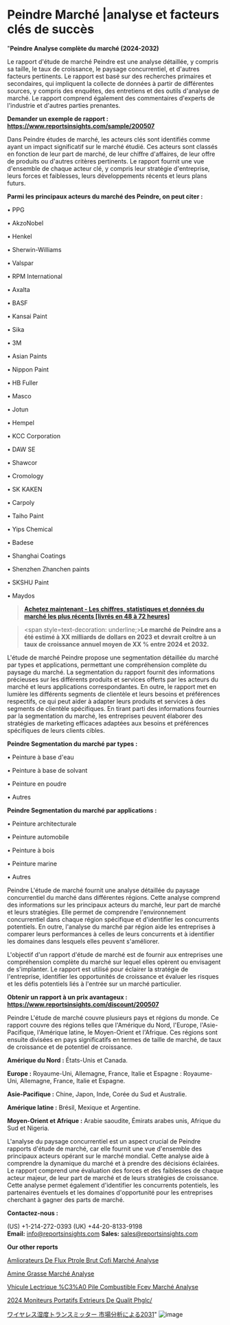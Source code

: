 # Peindre Marché |analyse et facteurs clés de succès

"<strong>Peindre Analyse complète du marché (2024-2032)</strong>

Le rapport d'étude de marché Peindre est une analyse détaillée, y compris sa taille, le taux de croissance, le paysage concurrentiel, et d'autres facteurs pertinents. Le rapport est basé sur des recherches primaires et secondaires, qui impliquent la collecte de données à partir de différentes sources, y compris des enquêtes, des entretiens et des outils d'analyse de marché. Le rapport comprend également des commentaires d'experts de l'industrie et d'autres parties prenantes.

<strong>Demander un exemple de rapport : </strong><strong><a href=https://www.reportsinsights.com/sample/200507>https://www.reportsinsights.com/sample/200507</a></strong>

Dans Peindre études de marché, les acteurs clés sont identifiés comme ayant un impact significatif sur le marché étudié. Ces acteurs sont classés en fonction de leur part de marché, de leur chiffre d'affaires, de leur offre de produits ou d'autres critères pertinents. Le rapport fournit une vue d'ensemble de chaque acteur clé, y compris leur stratégie d'entreprise, leurs forces et faiblesses, leurs développements récents et leurs plans futurs.

<strong>Parmi les principaux acteurs du marché des Peindre, on peut citer :</strong>

• PPG

• AkzoNobel

• Henkel

• Sherwin-Williams

• Valspar

• RPM International

• Axalta

• BASF

• Kansai Paint

• Sika

• 3M

• Asian Paints

• Nippon Paint

• HB Fuller

• Masco

• Jotun

• Hempel

• KCC Corporation

• DAW SE

• Shawcor

• Cromology

• SK KAKEN

• Carpoly

• Taiho Paint

• Yips Chemical

• Badese

• Shanghai Coatings

• Shenzhen Zhanchen paints

• SKSHU Paint

• Maydos

<blockquote><a href=https://reportsinsights.com/buynow/200507><span style=text-decoration: underline;><strong>Achetez maintenant - Les chiffres, statistiques et données du marché les plus récents [livrés en 48 à 72 heures]</strong></span></a></blockquote>
<blockquote>
<div class=group w-full text-gray-800 dark:text-gray-100 border-b border-black/10 dark:border-gray-900/50 bg-gray-50 dark:bg-[#444654]>
<div class=flex p-4 gap-4 text-base md:gap-6 md:max-w-2xl lg:max-w-xl xl:max-w-3xl md:py-6 lg:px-0 m-auto>
<div class=relative flex flex-col w-[calc(100%-50px)] gap-1 md:gap-3 lg:w-[calc(100%-115px)]>
<div class=flex flex-grow flex-col gap-3>
<div class=min-h-[20px] flex flex-col items-start gap-4 whitespace-pre-wrap break-words>
<div class=result-streaming markdown prose w-full break-words dark:prose-invert light>

<span style=text-decoration: underline;><strong>Le marché de Peindre ans a été estimé à XX milliards de dollars en 2023 et devrait croître à un taux de croissance annuel moyen de XX % entre 2024 et 2032.</strong></span>

</div>
</div>
</div>
</div>
</div>
</div></blockquote>
L'étude de marché Peindre propose une segmentation détaillée du marché par types et applications, permettant une compréhension complète du paysage du marché. La segmentation du rapport fournit des informations précieuses sur les différents produits et services offerts par les acteurs du marché et leurs applications correspondantes. En outre, le rapport met en lumière les différents segments de clientèle et leurs besoins et préférences respectifs, ce qui peut aider à adapter leurs produits et services à des segments de clientèle spécifiques. En tirant parti des informations fournies par la segmentation du marché, les entreprises peuvent élaborer des stratégies de marketing efficaces adaptées aux besoins et préférences spécifiques de leurs clients cibles.

<strong>Peindre Segmentation du marché par types :</strong>

• Peinture à base d'eau

• Peinture à base de solvant

• Peinture en poudre

• Autres

<strong>Peindre Segmentation du marché par applications :</strong>

• Peinture architecturale

• Peinture automobile

• Peinture à bois

• Peinture marine

• Autres

Peindre L'étude de marché fournit une analyse détaillée du paysage concurrentiel du marché dans différentes régions. Cette analyse comprend des informations sur les principaux acteurs du marché, leur part de marché et leurs stratégies. Elle permet de comprendre l'environnement concurrentiel dans chaque région spécifique et d'identifier les concurrents potentiels. En outre, l'analyse du marché par région aide les entreprises à comparer leurs performances à celles de leurs concurrents et à identifier les domaines dans lesquels elles peuvent s'améliorer.

L'objectif d'un rapport d'étude de marché est de fournir aux entreprises une compréhension complète du marché sur lequel elles opèrent ou envisagent de s'implanter. Le rapport est utilisé pour éclairer la stratégie de l'entreprise, identifier les opportunités de croissance et évaluer les risques et les défis potentiels liés à l'entrée sur un marché particulier.

<strong>Obtenir un rapport à un prix avantageux : <a href=https://www.reportsinsights.com/discount/200507>https://www.reportsinsights.com/discount/200507</a></strong>

Peindre L'étude de marché couvre plusieurs pays et régions du monde. Ce rapport couvre des régions telles que l'Amérique du Nord, l'Europe, l'Asie-Pacifique, l'Amérique latine, le Moyen-Orient et l'Afrique. Ces régions sont ensuite divisées en pays significatifs en termes de taille de marché, de taux de croissance et de potentiel de croissance.

<strong>Amérique du Nord :</strong> États-Unis et Canada.

<strong>Europe :</strong> Royaume-Uni, Allemagne, France, Italie et Espagne : Royaume-Uni, Allemagne, France, Italie et Espagne.

<strong>Asie-Pacifique :</strong> Chine, Japon, Inde, Corée du Sud et Australie.

<strong>Amérique latine :</strong> Brésil, Mexique et Argentine.

<strong>Moyen-Orient et Afrique :</strong> Arabie saoudite, Émirats arabes unis, Afrique du Sud et Nigeria.

L'analyse du paysage concurrentiel est un aspect crucial de Peindre rapports d'étude de marché, car elle fournit une vue d'ensemble des principaux acteurs opérant sur le marché mondial. Cette analyse aide à comprendre la dynamique du marché et à prendre des décisions éclairées. Le rapport comprend une évaluation des forces et des faiblesses de chaque acteur majeur, de leur part de marché et de leurs stratégies de croissance. Cette analyse permet également d'identifier les concurrents potentiels, les partenaires éventuels et les domaines d'opportunité pour les entreprises cherchant à gagner des parts de marché.

<strong>Contactez-nous :</strong>

(US) +1-214-272-0393
(UK) +44-20-8133-9198
<strong>Email:</strong> <a>info@reportsinsights.com</a>
<strong>Sales:</strong> <a>sales@reportsinsights.com</a>

<strong>Our other reports</strong>

<a href=https://www.linkedin.com/pulse/am%C3%A9liorateurs-de-flux-p%C3%A9trole-brut-cofi-march%C3%A9-fhakf/>Amliorateurs De Flux Ptrole Brut Cofi Marché Analyse</a>

<a href=https://www.linkedin.com/pulse/amine-grasse-march%C3%A9-rapport-analyse-professionnelle-c88lc/>Amine Grasse Marché Analyse</a>

<a href=https://www.linkedin.com/pulse/v%C3%A9hicule-%C3%A9lectrique-%C3%A0-pile-combustible-fcev-march%C3%A9-wkqrf/>Vhicule Lectrique %C3%A0 Pile Combustible Fcev Marché Analyse</a>

<a href=https://www.linkedin.com/pulse/2024-moniteurs-portatifs-ext%C3%A9rieurs-de-qualit%C3%A9-phglc/>2024 Moniteurs Portatifs Extrieurs De Qualit Phglc/</a>

<a href=https://www.linkedin.com/pulse/ワイヤレス湿度トランスミッター-市場ワイヤレス湿度トランスミッター-市場調査レポート-reports-insights-expert-1f/>ワイヤレス湿度トランスミッター 市場分析による2031</a>"
![image](https://github.com/daminid12/RImarketexcellence/assets/158430485/18cef44a-4bdf-46f2-b66e-51ec3b9d5c55)
